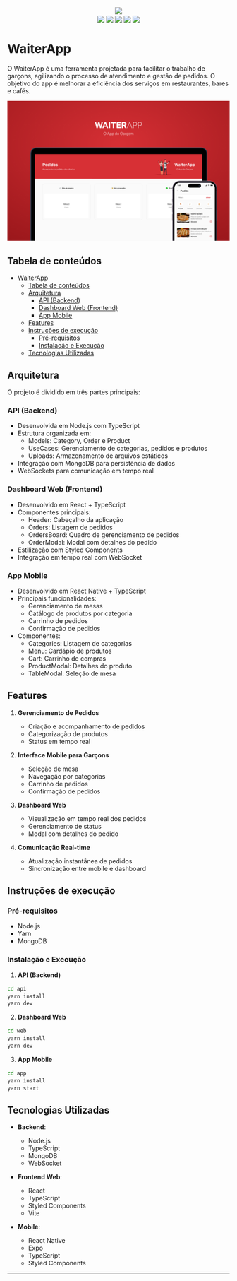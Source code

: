 <div align='center'>
  <img src='https://user-images.githubusercontent.com/76819323/211413172-165ebf01-1187-4c82-9bd4-25717afc1358.png' />
</div>

<div align="center">
  <image src="https://img.shields.io/badge/Node.js-43853D?style=for-the-badge&logo=node.js&logoColor=white" />
  <image src="https://img.shields.io/badge/MongoDB-4EA94B?style=for-the-badge&logo=mongodb&logoColor=white" />
  <image src="https://img.shields.io/badge/TypeScript-007ACC?style=for-the-badge&logo=typescript&logoColor=white" />
  <image src="https://img.shields.io/badge/React-20232A?style=for-the-badge&logo=react&logoColor=61DAFB" />
  <image src="https://img.shields.io/badge/React_Native-20232A?style=for-the-badge&logo=react&logoColor=61DAFB" />
</div>

# WaiterApp

O WaiterApp é uma ferramenta projetada para facilitar o trabalho de garçons, agilizando o processo de atendimento e gestão de pedidos. O objetivo do app é melhorar a eficiência dos serviços em restaurantes, bares e cafés.

![capa](./.github/capa.png)

## Tabela de conteúdos

- [WaiterApp](#waiterapp)
  - [Tabela de conteúdos](#tabela-de-conteúdos)
  - [Arquitetura](#arquitetura)
    - [API (Backend)](#api-backend)
    - [Dashboard Web (Frontend)](#dashboard-web-frontend)
    - [App Mobile](#app-mobile)
  - [Features](#features)
  - [Instruções de execução](#instruções-de-execução)
    - [Pré-requisitos](#pré-requisitos)
    - [Instalação e Execução](#instalação-e-execução)
  - [Tecnologias Utilizadas](#tecnologias-utilizadas)

## Arquitetura

O projeto é dividido em três partes principais:

### API (Backend)

- Desenvolvida em Node.js com TypeScript
- Estrutura organizada em:
  - Models: Category, Order e Product
  - UseCases: Gerenciamento de categorias, pedidos e produtos
  - Uploads: Armazenamento de arquivos estáticos
- Integração com MongoDB para persistência de dados
- WebSockets para comunicação em tempo real

### Dashboard Web (Frontend)

- Desenvolvido em React + TypeScript
- Componentes principais:
  - Header: Cabeçalho da aplicação
  - Orders: Listagem de pedidos
  - OrdersBoard: Quadro de gerenciamento de pedidos
  - OrderModal: Modal com detalhes do pedido
- Estilização com Styled Components
- Integração em tempo real com WebSocket

### App Mobile

- Desenvolvido em React Native + TypeScript
- Principais funcionalidades:
  - Gerenciamento de mesas
  - Catálogo de produtos por categoria
  - Carrinho de pedidos
  - Confirmação de pedidos
- Componentes:
  - Categories: Listagem de categorias
  - Menu: Cardápio de produtos
  - Cart: Carrinho de compras
  - ProductModal: Detalhes do produto
  - TableModal: Seleção de mesa

## Features

1. **Gerenciamento de Pedidos**

   - Criação e acompanhamento de pedidos
   - Categorização de produtos
   - Status em tempo real

2. **Interface Mobile para Garçons**

   - Seleção de mesa
   - Navegação por categorias
   - Carrinho de pedidos
   - Confirmação de pedidos

3. **Dashboard Web**

   - Visualização em tempo real dos pedidos
   - Gerenciamento de status
   - Modal com detalhes do pedido

4. **Comunicação Real-time**
   - Atualização instantânea de pedidos
   - Sincronização entre mobile e dashboard

## Instruções de execução

### Pré-requisitos

- Node.js
- Yarn
- MongoDB

### Instalação e Execução

1. **API (Backend)**

```bash
cd api
yarn install
yarn dev
```

2. **Dashboard Web**

```bash
cd web
yarn install
yarn dev
```

3. **App Mobile**

```bash
cd app
yarn install
yarn start
```

## Tecnologias Utilizadas

- **Backend**:

  - Node.js
  - TypeScript
  - MongoDB
  - WebSocket

- **Frontend Web**:

  - React
  - TypeScript
  - Styled Components
  - Vite

- **Mobile**:
  - React Native
  - Expo
  - TypeScript
  - Styled Components

---
